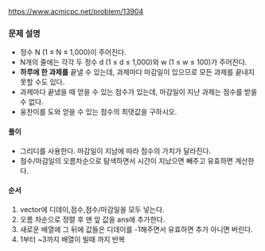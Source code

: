 https://www.acmicpc.net/problem/13904

### 문제 설명

- 정수 N (1 ≤ N ≤ 1,000)이 주어진다.
- N개의 줄에는 각각 두 정수 d (1 ≤ d ≤ 1,000)와 w (1 ≤ w ≤ 100)가 주어진다.
- **하루에 한 과제를** 끝낼 수 있는데, 과제마다 마감일이 있으므로 모든 과제를 끝내지 못할 수도 있다.
- 과제마다 끝냈을 때 얻을 수 있는 점수가 있는데, 마감일이 지난 과제는 점수를 받을 수 없다.
- 웅찬이를 도와 얻을 수 있는 점수의 최댓값을 구하시오.

#### 풀이

- 그리디를 사용한다. 마감일이 지남에 따라 점수의 가치가 달라진다.
- 점수/마감일의 오름차순으로 탐색하면서 시간이 지났으면 빼주고 유효하면 계산한다.

#### 순서

1. vector에 디데이,점수,점수/마감일을 모두 넣는다.
2. 오름 차순으로 정렬 후 맨 앞 값을 ans에 추가한다.
3. 새로운 배열에 그 뒤에 값들은 디데이를 -1해주면서 유효하면 추가 아니면 버린다.
4. 1부터 ~3까지 배열이 빌때 까지 반복
